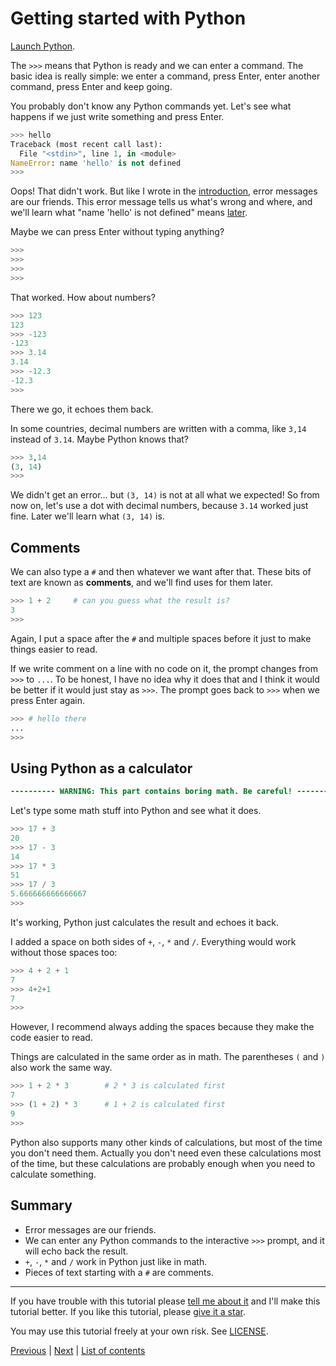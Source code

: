# Getting started with Python

[Launch Python](installing-python.md).

The `>>>` means that Python is ready and we can enter a command. The
basic idea is really simple: we enter a command, press Enter, enter
another command, press Enter and keep going.

You probably don't know any Python commands yet. Let's see what happens
if we just write something and press Enter.

```python
>>> hello
Traceback (most recent call last):
  File "<stdin>", line 1, in <module>
NameError: name 'hello' is not defined
>>>
```

Oops! That didn't work. But like I wrote in the
[introduction](what-is-programming.md), error messages are our friends.
This error message tells us what's wrong and where, and we'll learn what
"name 'hello' is not defined" means [later](variables.md).

Maybe we can press Enter without typing anything?

```python
>>>
>>>
>>>
>>>
```

That worked. How about numbers?

```python
>>> 123
123
>>> -123
-123
>>> 3.14
3.14
>>> -12.3
-12.3
>>>
```

There we go, it echoes them back.

In some countries, decimal numbers are written with a comma, like `3,14`
instead of `3.14`. Maybe Python knows that?

```python
>>> 3,14
(3, 14)
>>>
```

We didn't get an error... but `(3, 14)` is not at all what we expected!
So from now on, let's use a dot with decimal numbers, because `3.14`
worked just fine. Later we'll learn what `(3, 14)` is.

## Comments

We can also type a `#` and then whatever we want after that. These bits
of text are known as **comments**, and we'll find uses for them later.

```python
>>> 1 + 2     # can you guess what the result is?
3
>>>
```

Again, I put a space after the `#` and multiple spaces before it just to
make things easier to read.

If we write comment on a line with no code on it, the prompt changes
from `>>>` to `...`. To be honest, I have no idea why it does that and I
think it would be better if it would just stay as `>>>`. The prompt goes
back to `>>>` when we press Enter again.

```python
>>> # hello there
...
>>>
```

## Using Python as a calculator

```diff
---------- WARNING: This part contains boring math. Be careful! ----------
```

Let's type some math stuff into Python and see what it does.

```python
>>> 17 + 3
20
>>> 17 - 3
14
>>> 17 * 3
51
>>> 17 / 3
5.666666666666667
>>>
```

It's working, Python just calculates the result and echoes it back.

I added a space on both sides of `+`, `-`, `*` and `/`. Everything would
work without those spaces too:

```python
>>> 4 + 2 + 1
7
>>> 4+2+1
7
>>>
```

However, I recommend always adding the spaces because they make the code
easier to read.

Things are calculated in the same order as in math. The parentheses `(`
and `)` also work the same way.

```python
>>> 1 + 2 * 3        # 2 * 3 is calculated first
7
>>> (1 + 2) * 3      # 1 + 2 is calculated first
9
>>>
```

Python also supports many other kinds of calculations, but most of the
time you don't need them. Actually you don't need even these
calculations most of the time, but these calculations are probably
enough when you need to calculate something.

## Summary

[comment]: # (the first line in this summary is exactly same as in)
[comment]: # (what-is-programming.md, and it's supposed to be like this)

- Error messages are our friends.
- We can enter any Python commands to the interactive `>>>` prompt, and
    it will echo back the result.
- `+`, `-`, `*` and `/` work in Python just like in math.
- Pieces of text starting with a `#` are comments.

***

If you have trouble with this tutorial please [tell me about
it](../contact-me.md) and I'll make this tutorial better. If you
like this tutorial, please [give it a
star](../README.md#how-can-i-thank-you-for-writing-and-sharing-this-tutorial).

You may use this tutorial freely at your own risk. See
[LICENSE](../LICENSE).

[Previous](installing-python.md) | [Next](the-way-of-the-program.md) |
[List of contents](../README.md#basics)
